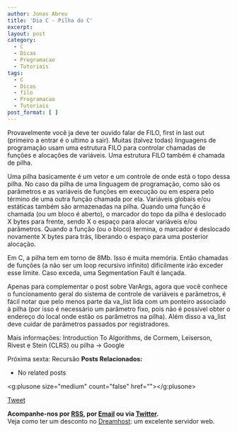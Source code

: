 ```yaml
---
author: Jonas Abreu
title: 'Dia C - Pilha do C'
excerpt:
layout: post
category:
  - C
  - Dicas
  - Programacao
  - Tutoriais
tags:
  - C
  - Dicas
  - filo
  - Programacao
  - Tutoriais
post_format: [ ]
---
```

Provavelmente você ja deve ter ouvido falar de FILO, first in last out (primeiro a entrar é o ultimo a sair). Muitas (talvez todas) linguagens de programação usam uma estrutura FILO para controlar chamadas de funções e alocações de variáveis. Uma estrutura FILO também é chamada de pilha.

Uma pilha basicamente é um vetor e um controle de onde está o topo dessa pilha. No caso da pilha de uma linguagem de programação, como são os parâmetros e as variáveis de funções em execução ou em espera pelo término de uma outra função chamada por ela. Variáveis globais e/ou estáticas também são armazenadas na pilha. Quando uma função é chamada (ou um bloco é aberto), o marcador do topo da pilha é deslocado X bytes para frente, sendo X o espaço para alocar variáveis e/ou parâmetros. Quando a função (ou o bloco) termina, o marcador é deslocado novamente X bytes para trás, liberando o espaço para uma posterior alocação.

Em C, a pilha tem em torno de 8Mb. Isso é muita memória. Então chamadas de funções (a não ser um loop recursivo infinito) dificilmente irão exceder esse limite. Caso exceda, uma Segmentation Fault é lançada.

Apenas para complementar o post sobre VarArgs, agora que você conhece o funcionamento geral do sistema de controle de variáveis e parâmetros, é fácil notar que pelo menos parte da va\_list lida com um ponteiro associado à pilha (por isso é necessário um parâmetro fixo, pois não é possível obter o endereço do local onde estão os parâmetros na pilha). Além disso a va\_list deve cuidar de parâmetros passados por registradores.

Mais informações: Introduction To Algorithms, de Cormem, Leiserson, Rivest e Stein (CLRS) ou pilha -> Google

Próxima sexta: Recursão 
**Posts Relacionados:** 
*   No related posts

<g:plusone size="medium" count="false" href=""></g:plusone> 

[Tweet][1] 





**Acompanhe-nos por [ RSS][2], por [Email][3] ou via [Twitter][4].**  
Veja como ter um desconto no [Dreamhost][5]: um excelente servidor web.

 [1]: https://twitter.com/share
 [2]: http://feeds.feedburner.com/VidaGeek
 [3]: http://feedburner.google.com/fb/a/mailverify?uri=VidaGeek&loc=pt_BR
 [4]: http://twitter.com/blogvidageek
 [5]: http://vidageek.net/dreamhost/